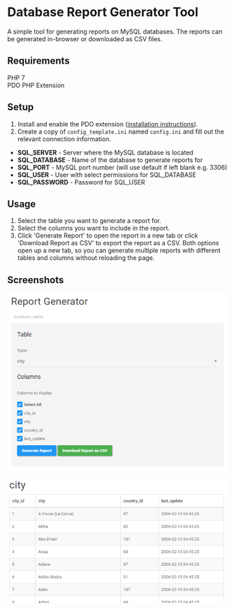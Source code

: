 # Database Report Generator Tool  
A simple tool for generating reports on MySQL databases. The reports can be generated in-browser or downloaded as CSV files.  

## Requirements
PHP 7  
PDO PHP Extension  

## Setup
1. Install and enable the PDO extension ([installation instructions][3e07ed03]).  
2. Create a copy of `config_template.ini` named `config.ini` and fill out the relevant connection information.  
  - **SQL_SERVER** - Server where the MySQL database is located  
  - **SQL_DATABASE** - Name of the database to generate reports for  
  - **SQL_PORT** - MySQL port number (will use default if left blank e.g. 3306)  
  - **SQL_USER** - User with select permissions for SQL_DATABASE  
  - **SQL_PASSWORD** - Password for SQL_USER  

## Usage
1. Select the table you want to generate a report for.  
2. Select the columns you want to include in the report.  
3. Click 'Generate Report' to open the report in a new tab or click 'Download Report as CSV' to export the report as a CSV. Both options open up a new tab, so you can generate multiple reports with different tables and columns without reloading the page.  

## Screenshots
![Index page screenshot](res/img/screenshots/screen0.PNG)  

![Generated report screenshot](res/img/screenshots/screen1.PNG)


  [3e07ed03]: http://php.net/manual/en/pdo.installation.php "PDO Installation"
